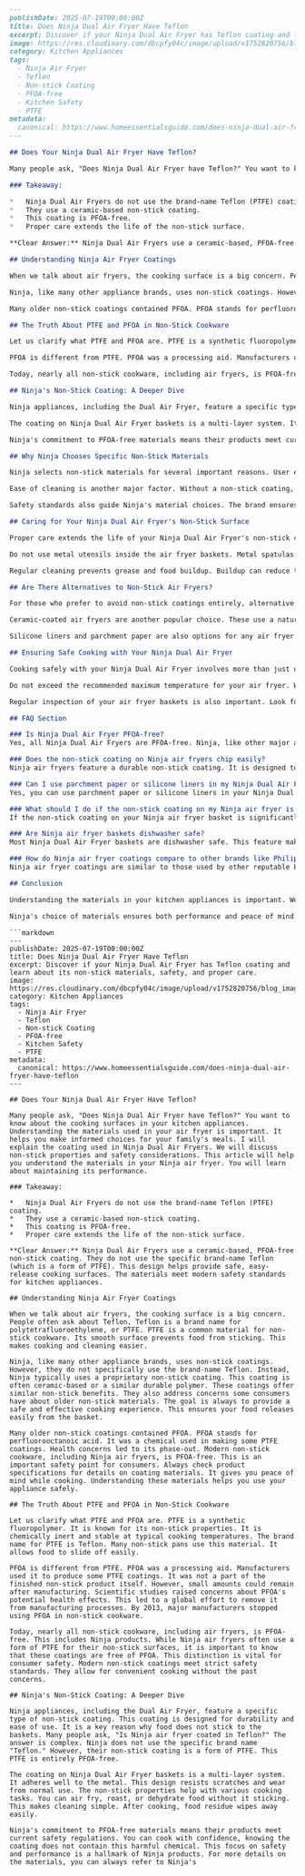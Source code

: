 ```markdown
---
publishDate: 2025-07-19T00:00:00Z
title: Does Ninja Dual Air Fryer Have Teflon
excerpt: Discover if your Ninja Dual Air Fryer has Teflon coating and learn about its non-stick materials, safety, and proper care.
image: https://res.cloudinary.com/dbcpfy04c/image/upload/v1752820756/blog_image_1752820756_p1uz6t.webp
category: Kitchen Appliances
tags:
  - Ninja Air Fryer
  - Teflon
  - Non-stick Coating
  - PFOA-free
  - Kitchen Safety
  - PTFE
metadata:
  canonical: https://www.homeessentialsguide.com/does-ninja-dual-air-fryer-have-teflon
---

## Does Your Ninja Dual Air Fryer Have Teflon?

Many people ask, "Does Ninja Dual Air Fryer have Teflon?" You want to know about the cooking surfaces in your kitchen appliances. Understanding the materials used in your air fryer is important. It helps you make informed choices for your family's meals. I will explain the coating used in Ninja Dual Air Fryers. We will discuss non-stick properties and safety considerations. This article will help you understand the materials in your Ninja air fryer. You will learn about maintaining its performance.

### Takeaway:

*   Ninja Dual Air Fryers do not use the brand-name Teflon (PTFE) coating.
*   They use a ceramic-based non-stick coating.
*   This coating is PFOA-free.
*   Proper care extends the life of the non-stick surface.

**Clear Answer:** Ninja Dual Air Fryers use a ceramic-based, PFOA-free non-stick coating. They do not use the specific brand-name Teflon (which is a form of PTFE). This design helps provide safe, easy-release cooking surfaces. The materials meet modern safety standards for kitchen appliances.

## Understanding Ninja Air Fryer Coatings

When we talk about air fryers, the cooking surface is a big concern. People often ask about Teflon. Teflon is a brand name for polytetrafluoroethylene, or PTFE. PTFE is a common material for non-stick cookware. Its smooth surface prevents food from sticking. This makes cooking and cleaning easier.

Ninja, like many other appliance brands, uses non-stick coatings. However, they do not specifically use the brand-name Teflon. Instead, Ninja typically uses a proprietary non-stick coating. This coating is often ceramic-based or a similar durable polymer. These coatings offer similar non-stick benefits. They also address concerns some consumers have about older non-stick materials. The goal is always to provide a safe and effective cooking experience. This ensures your food releases easily from the basket.

Many older non-stick coatings contained PFOA. PFOA stands for perfluorooctanoic acid. It was a chemical used in making some PTFE coatings. Health concerns led to its phase-out. Modern non-stick cookware, including Ninja air fryers, is PFOA-free. This is an important safety point for consumers. Always check product specifications for details on coating materials. It gives you peace of mind while cooking. Understanding these materials helps you use your appliance safely.

## The Truth About PTFE and PFOA in Non-Stick Cookware

Let us clarify what PTFE and PFOA are. PTFE is a synthetic fluoropolymer. It is known for its non-stick properties. It is chemically inert and stable at typical cooking temperatures. The brand name for PTFE is Teflon. Many non-stick pans use this material. It allows food to slide off easily.

PFOA is different from PTFE. PFOA was a processing aid. Manufacturers used it to produce some PTFE coatings. It was not a part of the finished non-stick product itself. However, small amounts could remain after manufacturing. Scientific studies raised concerns about PFOA's potential health effects. This led to a global effort to remove it from manufacturing processes. By 2013, major manufacturers stopped using PFOA in non-stick cookware.

Today, nearly all non-stick cookware, including air fryers, is PFOA-free. This includes Ninja products. While Ninja air fryers often use a form of PTFE for their non-stick surfaces, it is important to know that these coatings are free of PFOA. This distinction is vital for consumer safety. Modern non-stick coatings meet strict safety standards. They allow for convenient cooking without the past concerns.

## Ninja's Non-Stick Coating: A Deeper Dive

Ninja appliances, including the Dual Air Fryer, feature a specific type of non-stick coating. This coating is designed for durability and ease of use. It is a key reason why food does not stick to the baskets. Many people ask, "Is Ninja air fryer coated in Teflon?" The answer is complex. Ninja does not use the specific brand name "Teflon." However, their non-stick coating is a form of PTFE. This PTFE is entirely PFOA-free.

The coating on Ninja Dual Air Fryer baskets is a multi-layer system. It adheres well to the metal. This design resists scratches and wear from normal use. The non-stick properties help with various cooking tasks. You can air fry, roast, or dehydrate food without it sticking. This makes cleaning simple. After cooking, food residue wipes away easily.

Ninja's commitment to PFOA-free materials means their products meet current safety regulations. You can cook with confidence, knowing the coating does not contain this harmful chemical. This focus on safety and performance is a hallmark of Ninja products. For more details on the materials, you can always refer to Ninja's official product documentation. This information provides clear facts about your appliance.

## Why Ninja Chooses Specific Non-Stick Materials

Ninja selects non-stick materials for several important reasons. User experience is a top priority. A reliable non-stick surface makes cooking enjoyable. It ensures food does not stick, which prevents frustration. Easy food release also means less damage to delicate foods. This helps them look appealing after cooking.

Ease of cleaning is another major factor. Without a non-stick coating, food residue would bake onto the surface. This would make cleanup very difficult. The non-stick properties allow for quick wiping. This saves time and effort in the kitchen. Many Ninja air fryer components are also dishwasher safe. This further simplifies cleanup. You can often put Ninja Dual Air Fryer baskets in the dishwasher for easy cleaning. [Can you put Ninja Dual Air Fryer basket in dishwasher](https://homeessentialsguide.com/can-you-put-ninja-dual-air-fryer-basket-in-dishwasher) offers more details on this.

Safety standards also guide Ninja's material choices. The brand ensures its non-stick coatings are PFOA-free. This aligns with consumer health expectations and global regulations. Ninja provides kitchen appliances that are both effective and safe. They use materials that offer durability under various cooking conditions. This protects the coating from everyday wear and tear. Their choice of materials balances performance, convenience, and safety.

## Caring for Your Ninja Dual Air Fryer's Non-Stick Surface

Proper care extends the life of your Ninja Dual Air Fryer's non-stick coating. Even durable coatings can wear down without good care. Following simple cleaning steps is key. Always let the baskets cool down after cooking. Cleaning hot surfaces can damage the coating over time. Use warm, soapy water and a soft sponge or cloth. Avoid abrasive cleaners, steel wool, or harsh scrubbing pads. These can scratch the non-stick surface.

Do not use metal utensils inside the air fryer baskets. Metal spatulas or tongs can scratch the coating. Use silicone, wood, or plastic utensils instead. These materials are gentle on the non-stick surface. For stubborn food residue, soak the baskets in warm, soapy water for a few minutes. This helps loosen stuck-on bits. Then, wipe them clean gently.

Regular cleaning prevents grease and food buildup. Buildup can reduce the non-stick effectiveness. It can also affect cooking performance. For a thorough guide on maintaining your appliance, check out how to clean the inside of your [Ninja Dual Air Fryer](https://homeessentialsguide.com/how-to-clean-inside-ninja-dual-air-fryer). Proper cleaning ensures your air fryer remains in top condition for years. This also helps you get the best cooking results every time.

## Are There Alternatives to Non-Stick Air Fryers?

For those who prefer to avoid non-stick coatings entirely, alternative air fryer materials exist. While most common air fryers, including Ninja models, feature some form of non-stick surface, you can find options made from different materials. One primary alternative is stainless steel. Stainless steel air fryers offer a durable and chemical-free cooking surface. They are resistant to scratches and high temperatures. However, food is more likely to stick to stainless steel. This requires using a bit more oil or parchment paper.

Ceramic-coated air fryers are another popular choice. These use a natural, mineral-based coating. They are free from PTFE and PFOA. Ceramic coatings offer good non-stick properties. They are also highly durable. However, they can chip if dropped or scraped harshly. Some non-stick coatings are often referred to as "ceramic" by manufacturers, even if they contain some PTFE, so it's good to check the exact specifications. If you are interested in a deep dive into Ninja's specific coatings, you might find our article [Is Ninja Air Fryer Stainless Steel or Teflon](https://homeessentialsguide.com/is-ninja-air-fryer-stainless-steel-or-teflon) very helpful.

Silicone liners and parchment paper are also options for any air fryer. These accessories create a barrier between your food and the cooking basket. They reduce the need for oil and make cleanup even easier. Using these liners helps preserve the original non-stick coating of your air fryer. It also provides an extra layer of reassurance for those concerned about direct contact with non-stick surfaces. Exploring these alternatives gives you flexibility. It helps you choose the best cooking method for your needs.

## Ensuring Safe Cooking with Your Ninja Dual Air Fryer

Cooking safely with your Ninja Dual Air Fryer involves more than just understanding its coating. It also means using the appliance correctly. Always follow the manufacturer's instructions. This includes preheating, temperature settings, and cooking times. Proper use helps food cook evenly and safely. It prevents overheating, which can degrade any non-stick coating.

Do not exceed the recommended maximum temperature for your air fryer. While Ninja coatings are stable, extreme heat over time can reduce their lifespan. Use the air fryer in a well-ventilated area. This helps disperse any cooking odors or minor fumes. Cooking certain foods can produce smoke or odors. Good ventilation is always a smart practice in the kitchen.

Regular inspection of your air fryer baskets is also important. Look for any signs of damage to the non-stick coating. If the coating shows significant chipping or flaking, consider replacing the basket. While a small chip is often harmless, large areas of damage can expose the underlying metal. This can affect food release and the overall cooking experience. Caring for your Ninja air fryer is simple. Proper cleaning and careful use ensure you can enjoy delicious, healthy meals for years to come. For more general advice on maintaining your appliance, exploring resources like [How to Keep Your Ninja Air Fryer Clean](https://homeessentialsguide.com/how-to-keep-your-your-ninja-air-fryer-clean) can be beneficial. This approach ensures safety and extends appliance life.

## FAQ Section

### Is Ninja Dual Air Fryer PFOA-free?
Yes, all Ninja Dual Air Fryers are PFOA-free. Ninja, like other major appliance manufacturers, has removed PFOA from its manufacturing processes. This ensures their non-stick coatings meet current safety standards. You can use your Ninja air fryer with confidence.

### Does the non-stick coating on Ninja air fryers chip easily?
Ninja air fryers feature a durable non-stick coating. It is designed to resist chipping under normal use. However, using metal utensils or abrasive cleaning pads can cause damage. Always use silicone, wood, or plastic tools and clean with soft sponges to maintain the coating's integrity.

### Can I use parchment paper or silicone liners in my Ninja Dual Air Fryer?
Yes, you can use parchment paper or silicone liners in your Ninja Dual Air Fryer. These accessories are safe to use. They help prevent food from sticking. They also make cleanup even easier. Using liners can also help protect the non-stick coating of your baskets.

### What should I do if the non-stick coating on my Ninja air fryer is damaged?
If the non-stick coating on your Ninja air fryer basket is significantly damaged, you might consider replacing the basket. Minor scratches usually do not affect performance. However, large areas of chipping can lead to food sticking. Contact Ninja customer support for replacement parts.

### Are Ninja air fryer baskets dishwasher safe?
Most Ninja Dual Air Fryer baskets are dishwasher safe. This feature makes cleanup very convenient. Always check your specific model's user manual for confirmation. Using the top rack and mild dishwasher detergent is often recommended for best results.

### How do Ninja air fryer coatings compare to other brands like Philips or Cosori?
Ninja air fryer coatings are similar to those used by other reputable brands like Philips or Cosori. Most modern air fryers use a PFOA-free non-stick coating, often a form of PTFE or a ceramic-based material. The primary goal is to provide safe, effective, and easy-to-clean cooking surfaces.

## Conclusion

Understanding the materials in your kitchen appliances is important. We have explored the question, "Does Ninja Dual Air Fryer have Teflon?" You now know Ninja Dual Air Fryers do not use the brand-name Teflon. Instead, they feature a PFOA-free non-stick coating. This coating is a form of PTFE. This means it offers excellent food release properties. It also meets current safety standards.

Ninja's choice of materials ensures both performance and peace of mind. The non-stick surface makes cooking and cleanup simple. By following proper care guidelines, you can maintain your air fryer's coating for many years. This helps you continue to enjoy healthy, delicious meals. Investing a little time in care extends the life of your appliance. Make smart choices for your home kitchen. Enjoy the benefits of your Ninja Dual Air Fryer.
```
```
```markdown
---
publishDate: 2025-07-19T00:00:00Z
title: Does Ninja Dual Air Fryer Have Teflon
excerpt: Discover if your Ninja Dual Air Fryer has Teflon coating and learn about its non-stick materials, safety, and proper care.
image: https://res.cloudinary.com/dbcpfy04c/image/upload/v1752820756/blog_image_1752820756_p1uz6t.webp
category: Kitchen Appliances
tags:
  - Ninja Air Fryer
  - Teflon
  - Non-stick Coating
  - PFOA-free
  - Kitchen Safety
  - PTFE
metadata:
  canonical: https://www.homeessentialsguide.com/does-ninja-dual-air-fryer-have-teflon
---

## Does Your Ninja Dual Air Fryer Have Teflon?

Many people ask, "Does Ninja Dual Air Fryer have Teflon?" You want to know about the cooking surfaces in your kitchen appliances. Understanding the materials used in your air fryer is important. It helps you make informed choices for your family's meals. I will explain the coating used in Ninja Dual Air Fryers. We will discuss non-stick properties and safety considerations. This article will help you understand the materials in your Ninja air fryer. You will learn about maintaining its performance.

### Takeaway:

*   Ninja Dual Air Fryers do not use the brand-name Teflon (PTFE) coating.
*   They use a ceramic-based non-stick coating.
*   This coating is PFOA-free.
*   Proper care extends the life of the non-stick surface.

**Clear Answer:** Ninja Dual Air Fryers use a ceramic-based, PFOA-free non-stick coating. They do not use the specific brand-name Teflon (which is a form of PTFE). This design helps provide safe, easy-release cooking surfaces. The materials meet modern safety standards for kitchen appliances.

## Understanding Ninja Air Fryer Coatings

When we talk about air fryers, the cooking surface is a big concern. People often ask about Teflon. Teflon is a brand name for polytetrafluoroethylene, or PTFE. PTFE is a common material for non-stick cookware. Its smooth surface prevents food from sticking. This makes cooking and cleaning easier.

Ninja, like many other appliance brands, uses non-stick coatings. However, they do not specifically use the brand-name Teflon. Instead, Ninja typically uses a proprietary non-stick coating. This coating is often ceramic-based or a similar durable polymer. These coatings offer similar non-stick benefits. They also address concerns some consumers have about older non-stick materials. The goal is always to provide a safe and effective cooking experience. This ensures your food releases easily from the basket.

Many older non-stick coatings contained PFOA. PFOA stands for perfluorooctanoic acid. It was a chemical used in making some PTFE coatings. Health concerns led to its phase-out. Modern non-stick cookware, including Ninja air fryers, is PFOA-free. This is an important safety point for consumers. Always check product specifications for details on coating materials. It gives you peace of mind while cooking. Understanding these materials helps you use your appliance safely.

## The Truth About PTFE and PFOA in Non-Stick Cookware

Let us clarify what PTFE and PFOA are. PTFE is a synthetic fluoropolymer. It is known for its non-stick properties. It is chemically inert and stable at typical cooking temperatures. The brand name for PTFE is Teflon. Many non-stick pans use this material. It allows food to slide off easily.

PFOA is different from PTFE. PFOA was a processing aid. Manufacturers used it to produce some PTFE coatings. It was not a part of the finished non-stick product itself. However, small amounts could remain after manufacturing. Scientific studies raised concerns about PFOA's potential health effects. This led to a global effort to remove it from manufacturing processes. By 2013, major manufacturers stopped using PFOA in non-stick cookware.

Today, nearly all non-stick cookware, including air fryers, is PFOA-free. This includes Ninja products. While Ninja air fryers often use a form of PTFE for their non-stick surfaces, it is important to know that these coatings are free of PFOA. This distinction is vital for consumer safety. Modern non-stick coatings meet strict safety standards. They allow for convenient cooking without the past concerns.

## Ninja's Non-Stick Coating: A Deeper Dive

Ninja appliances, including the Dual Air Fryer, feature a specific type of non-stick coating. This coating is designed for durability and ease of use. It is a key reason why food does not stick to the baskets. Many people ask, "Is Ninja air fryer coated in Teflon?" The answer is complex. Ninja does not use the specific brand name "Teflon." However, their non-stick coating is a form of PTFE. This PTFE is entirely PFOA-free.

The coating on Ninja Dual Air Fryer baskets is a multi-layer system. It adheres well to the metal. This design resists scratches and wear from normal use. The non-stick properties help with various cooking tasks. You can air fry, roast, or dehydrate food without it sticking. This makes cleaning simple. After cooking, food residue wipes away easily.

Ninja's commitment to PFOA-free materials means their products meet current safety regulations. You can cook with confidence, knowing the coating does not contain this harmful chemical. This focus on safety and performance is a hallmark of Ninja products. For more details on the materials, you can always refer to Ninja's